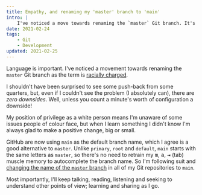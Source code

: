 ```yaml
---
title: Empathy, and renaming my 'master' branch to 'main'
intro: |
    I've noticed a move towards renaming the `master` Git branch. It's a racially charged term and I'm very happy to switch from `master` to `main`.
date: 2021-02-24
tags:
    - Git
    - Development
updated: 2021-02-25
---
```


Language is important. I've noticed a movement towards renaming the `master` Git branch as the term is [racially charged](https://www.zdnet.com/article/github-to-replace-master-with-alternative-term-to-avoid-slavery-references/).

I shouldn't have been surprised to see some push-back from some quarters, but, even if I couldn't see the problem (I absolutely can), there are *zero downsides*. Well, unless you count a minute's worth of configuration a downside!

My position of privilege as a white person means I'm unaware of some issues people of colour face, but when I learn something I didn't know I'm always glad to make a positive change, big or small.

GitHub are now using `main` as the default branch name, which I agree is a good alternative to `master`. Unlike `primary`, `root` and `default`, `main` starts with the same letters as `master`, so there's no need to retrain my <kbd>m</kbd>, <kbd>a</kbd>, <kbd>⇥</kbd> (tab) muscle memory to autocomplete the branch name. So I'm following suit and [changing the name of the `master` branch](/blog/renaming-the-master-branch-on-github) in all of my Git repositories to `main`.

Most importantly, I'll keep talking, reading, listening and seeking to understand other points of view; learning and sharing as I go.
